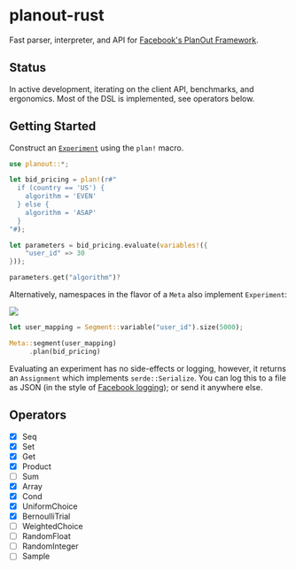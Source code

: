 # planout-rust

Fast parser, interpreter, and API for [Facebook's PlanOut Framework](https://github.com/facebook/planout).

## Status

In active development, iterating on the client API, benchmarks, and ergonomics. Most of the
DSL is implemented, see operators below.

## Getting Started

Construct an [`Experiment`](http://google.com) using the `plan!` macro.

```rust
use planout::*;

let bid_pricing = plan!(r#"
  if (country == 'US') {
    algorithm = 'EVEN'
  } else {
    algorithm = 'ASAP'
  }
"#);

let parameters = bid_pricing.evaluate(variables!({
    "user_id" => 30
}));

parameters.get("algorithm")?
```



Alternatively, namespaces in the flavor of a `Meta` also implement `Experiment`:

![](http://facebook.github.io/planout/static/namespace_diagram.png)


```rust
let user_mapping = Segment::variable("user_id").size(5000); 

Meta::segment(user_mapping)
     .plan(bid_pricing)
```

Evaluating an experiment has no side-effects or logging,
however, it returns an `Assignment` which implements `serde::Serialize`. You can log this to a file as JSON (in the 
style of [Facebook logging](http://facebook.github.io/planout/docs/logging.html));
or send it anywhere else. 

## Operators

- [X] Seq
- [X] Set
- [X] Get
- [X] Product
- [ ] Sum
- [X] Array
- [X] Cond
- [X] UniformChoice
- [X] BernoulliTrial
- [ ] WeightedChoice
- [ ] RandomFloat
- [ ] RandomInteger
- [ ] Sample
